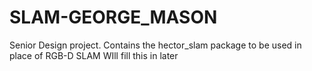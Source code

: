 # SLAM-GEORGE_MASON
Senior Design project. Contains the hector_slam package to be used in place of RGB-D SLAM
WIll fill this in later
